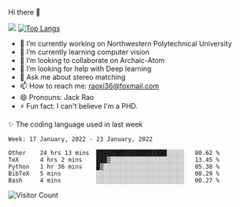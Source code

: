 Hi there 👋

![](https://github-readme-stats.vercel.app/api?username=Raohaocheng)
[![Top Langs](https://github-readme-stats.vercel.app/api/top-langs/?username=Raohaocheng&layout=compact)](https://github.com/anuraghazra/github-readme-stats)

- 🔭 I’m currently working on Northwestern Polytechnical University
- 🌱 I’m currently learning computer vision
- 👯 I’m looking to collaborate on Archaic-Atom
- 🤔 I’m looking for help with Deep learning
- 💬 Ask me about stereo matching
- 📫 How to reach me: raoxi36@foxmail.com
- 😄 Pronouns: Jack Rao
- ⚡ Fun fact: I can't believe I'm a PHD.

✨ The coding language used in last week
<!--START_SECTION:waka-->
```text
Week: 17 January, 2022 - 23 January, 2022

Other    24 hrs 13 mins  ████████████████████░░░░░   80.62 % 
TeX      4 hrs 2 mins    ███▒░░░░░░░░░░░░░░░░░░░░░   13.45 % 
Python   1 hr 36 mins    █▒░░░░░░░░░░░░░░░░░░░░░░░   05.38 % 
BibTeX   5 mins          ░░░░░░░░░░░░░░░░░░░░░░░░░   00.29 % 
Bash     4 mins          ░░░░░░░░░░░░░░░░░░░░░░░░░   00.27 % 
```
<!--END_SECTION:waka-->

![Visitor Count](https://profile-counter.glitch.me/Raohaocheng/count.svg)
